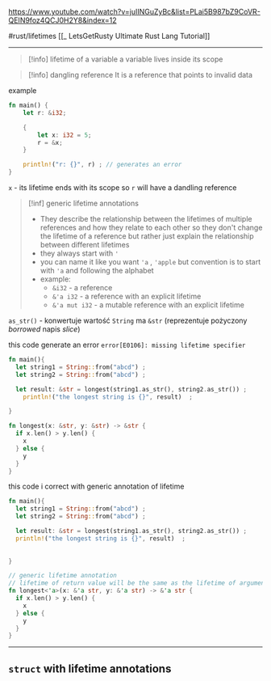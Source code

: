 https://www.youtube.com/watch?v=juIINGuZyBc&list=PLai5B987bZ9CoVR-QEIN9foz4QCJ0H2Y8&index=12

#rust/lifetimes
[[_ LetsGetRusty Ultimate Rust Lang Tutorial]]

-------
>[!info] lifetime of a variable
>a variable lives  inside its scope



>[!info] dangling reference
>It is a reference that points to invalid data 
>

example
```rust
fn main() {
	let r: &i32;

	{
		let x: i32 = 5;
		r = &x;
	}

	println!("r: {}", r) ; // generates an error
}
```
`x` - its lifetime ends with its scope so `r` will have a dandling reference


>[!inf] generic lifetime annotations
>- They describe the relationship between the lifetimes of multiple references and how they relate to each other so they don't change the lifetime of  a reference but rather just explain the relationship between different lifetimes 
>- they always start with `'`
>- you can name it like you want `'a` , `'apple` but convention is to start with `'a`  and following the alphabet
>- example:
>	- `&i32` - a reference
>	- `&'a i32` - a reference with an explicit lifetime 
>	- `&'a mut i32` - a mutable reference with an explicit lifetime



`as_str()` - konwertuje wartość `String` ma `&str` (reprezentuje pożyczony *borrowed* napis *slice*)

this code generate an error `error[E0106]: missing lifetime specifier`
```rust
fn main(){
  let string1 = String::from("abcd") ;
  let string2 = String::from("abcd") ;

  let result: &str = longest(string1.as_str(), string2.as_str()) ;
    println!("the longest string is {}", result)  ;

}

fn longest(x: &str, y: &str) -> &str {
  if x.len() > y.len() {
    x
  } else {
    y
  }
}
```


this code i correct with generic annotation of lifetime
```rust
fn main(){
  let string1 = String::from("abcd") ;
  let string2 = String::from("abcd") ;

  let result: &str = longest(string1.as_str(), string2.as_str()) ;
  println!("the longest string is {}", result)  ;
  
  
}

// generic lifetime annotation
// lifetime of return value will be the same as the lifetime of arguments
fn longest<'a>(x: &'a str, y: &'a str) -> &'a str {
  if x.len() > y.len() {
    x
  } else {
    y
  }
}
```


----
## `struct` with lifetime annotations




















